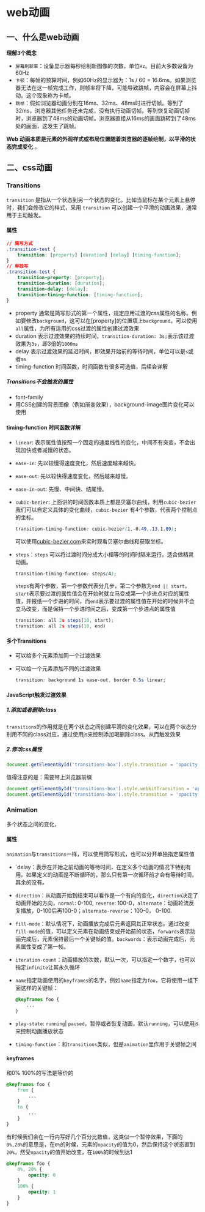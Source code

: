 # web动画

## 一、什么是web动画

**理解3个概念**

- `屏幕刷新率`：设备显示器每秒绘制新图像的次数，单位`Hz`。目前大多数设备为60Hz
- `卡顿`：每帧的预算时间，例如60Hz的显示器为：1s / 60 = 16.6ms。如果浏览器无法在这一帧完成工作，则帧率将下降，可能导致跳帧，内容会在屏幕上抖动。这个现象称为卡帧。
- `跳帧`：假如浏览器动画分别在16ms、32ms、48ms时进行切帧。等到了32ms，浏览器其他任务还未完成，没有执行动画切帧。等到恢复动画切帧时，浏览器到了48ms的动画切帧。浏览器直接从16ms的画面跳转到了48ms处的画面，这发生了跳帧。

**Web 动画本质是元素的外观样式或布局位置随着浏览器的逐帧绘制，以平滑的状态完成变化** 。

## 二、css动画

### Transitions

`transition` 是指从一个状态到另一个状态的变化。比如当鼠标在某个元素上悬停时，我们会修改它的样式，采用 `transition` 可以创建一个平滑的动画效果，通常用于主动触发。

#### 属性

```css
// 简写方式
.transition-test {
    transition: [property] [duration] [delay] [timing-function];
}
// 单独写
.transition-test {
    transition-property: [property];
    transition-duration: [duration];
    transition-delay: [delay];
    transition-timing-function: [timing-function];
}
```

- property 通常是简写形式的第一个属性，规定应用过渡的css属性的名称。例如要修改`background`，这可以在[property]的位置填上`background`。可以使用`all`属性，为所有适用的css过渡的属性创建过渡效果
- duration 表示过渡效果的持续时间，`transition-duration: 3s;`表示该过渡效果为`3s`，即3倍的`1000ms`
- delay 表示过渡效果的延迟时间，即效果开始前的等待时间，单位可以是`s`或者`ms`
- timing-function 时间函数，时间函数有很多可选值，后续会详解

##### Transitions不会触发的属性

- font-family
- 用CSS创建的背景图像（例如渐变效果），background-image图片变化可以使用

#### timing-function 时间函数详解

- `linear`: 表示属性值按照一个固定的速度线性的变化，中间不有突变，不会出现加快或者减慢的状态。

- `ease-in`: 先以较慢得速度变化，然后速度越来越快。

- `ease-out`: 先以较快得速度变化，然后越来越慢。

- `ease-in-out`: 先慢、中间快、结尾慢。

- `cubic-bezier`: 上面讲的时间函数本质上都是贝塞尔曲线，利用`cubic-bezier`我们可以自定义具体的变化曲线，`cubic-bezier` 有4个参数，代表两个控制点的坐标。

  ```css
  transition-timing-function: cubic-bezier(1,-0.49,.13,1.09);
  ```

  可以使用[cubic-bezier.com](http://cubic-bezier.com/)来实时观看贝塞尔曲线和获取坐标。

- `steps`：`steps` 可以将过渡时间分成大小相等的时间时隔来运行。适合做精灵动画。

  ```css
  transition-timing-function: steps(4);
  ```

  `steps`有两个参数，第一个参数代表分几步，第二个参数为`end || start`，`start`表示要过渡的属性值会在开始时就立马变成第一个步进点对应的属性值，并报纸一个步进的时间，而`end`表示要过渡的属性值在开始的时候并不会立马改变，而是保持一个步进时间之后，变成第一个步进点的属性值
  
  ```js
  transition: all 2s steps(10, start);
  transition: all 2s steps(10, end)
  ```

#### 多个Transitions

- 可以给多个元素添加同一个过渡效果

- 可以给一个元素添加不同的过渡效果

  ```css
  transition: background 1s ease-out, border 0.5s linear;
  ```

  

#### JavaScript触发过渡效果

##### 1.添加或者删除class

`transitions`的作用就是在两个状态之间创建平滑的变化效果，可以在两个状态分别用不同的class对应，通过使用js来控制添加喝删除class。从而触发效果

##### 2.修改css属性

```js
document.getElementById('transitions-box').style.transition = 'opacity 1s ease-out';
```

值得注意的是：需要带上浏览器前缀

```js
document.getElementById('transitions-box').style.webkitTransition = 'opacity 1s ease-out';
document.getElementById('transitions-box').style.transition = 'opacity 1s ease-out';
```

### Animation

多个状态之间的变化，

#### 属性

`animation`与`transitions`一样，可以使用简写形式，也可以分开单独指定属性值

- `delay：表示在开始之前动画的等待时间，在定义多个动画的情况下特别有用。如果定义的动画是不断循环的，那么只有第一次循环前才会有等待时间，其余的没有。

- `direction`：从动画开始到结束可以看作是一个有向的变化，`direction`决定了动画开始的方向，`normal`: 0-100, `reverse`: 100-0，`alternate`：动画轮流反复播放，0-100后再100-0；`alternate-reverse`：100-0， 0-100.

- `fill-mode`：默认情况下，动画播放完成后元素返回其正常状态。通过改变`fill-mode`的值，可以定义元素在动画结束或开始前的状态，`forwards`表示动画完成后，元素保持最后一个关键帧的值。`backwards`：表示动画完成后，元素属性变成了第一帧。

- `iteration-count`：动画播放的次数，默认一次，可以指定一个数字，也可以指定`infinite`让其永久循环

- `name`指定动画使用的`keyframes`的名字，例如`name`指定为`foo`，它将使用一组下面这样的关键帧：

  ```css
  @keyframes foo {
      ...
  }
  ```

- `play-state`:  `running`| `paused`，暂停或者恢复动画，默认`running`，可以使用js来控制动画播放状态

- `timing-function`：和`transitions`类似，但是`animation`里作用于关键帧之间

#### keyframes

和0% 100%的写法是等价的

```css
@keyframes foo {
    from {
        ...
    }
    to {
        ...
    }
}
```

有时候我们会在一行内写好几个百分比数值，这类似一个暂停效果，下面的`0%,20%`的意思是，在`0%`的时候，元素的`opacity`的值为0，然后保持这个状态直到`20%`，然受`opacity`的值开始改变，在`100%`的时候到达1

```css
@keyframes foo {
    0%, 20% {
        opacity: 0
    }
    100% {
        opacity: 1
    }
}
```


